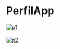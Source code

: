 # PerfilApp

<a href="https://postimg.cc/dLGHzCsY" target="_blank"><img src="https://i.postimg.cc/dtxbZRgL/p1.png" alt="p1"/></a><br/><br/>
<a href="https://postimg.cc/21mcm5yB" target="_blank"><img src="https://i.postimg.cc/fRS6cth5/p2.png" alt="p2"/></a><br/><br/>

